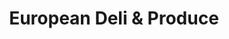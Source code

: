 ---
title: "European Deli & Produce"
url: /kirkland/european-deli-and-produce/
shop: convenience
---